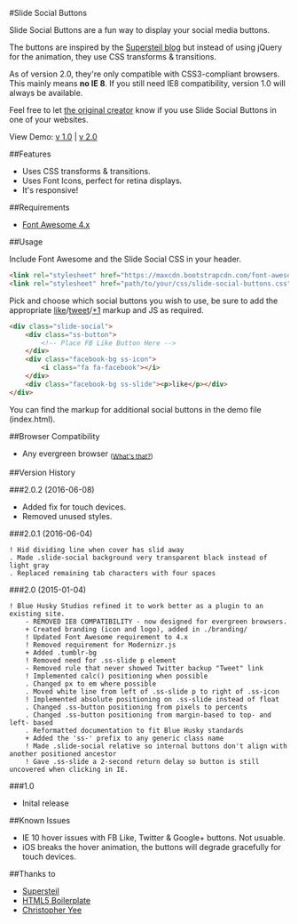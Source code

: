 #Slide Social Buttons

Slide Social Buttons are a fun way to display your social media buttons.

The buttons are inspired by the [Supersteil blog](http://supersteil.com/blog) but instead of using jQuery for the animation, they use CSS transforms & transitions.

As of version 2.0, they're only compatible with CSS3-compliant browsers. This mainly means <strong>no IE 8</strong>. If you still need IE8 compatibility, version 1.0 will always be available.

Feel free to let [the original creator](http://www.twitter.com/cmyee) know if you use Slide Social Buttons in one of your websites.</p>

View Demo: [v 1.0](http://christopheryee.ca/slide-social-buttons/) | [v 2.0](http://shared.bhstudios.org/_plug/slide-social-buttons/)

##Features

- Uses CSS transforms & transitions.
- Uses Font Icons, perfect for retina displays.
- It's responsive!

##Requirements

- [Font Awesome 4.x](http://fortawesome.github.io/Font-Awesome/)

##Usage

Include Font Awesome and the Slide Social CSS in your header.

```html
<link rel="stylesheet" href="https://maxcdn.bootstrapcdn.com/font-awesome/4.2.0/css/font-awesome.min.css">
<link rel="stylesheet" href="path/to/your/css/slide-social-buttons.css">
```

Pick and choose which social buttons you wish to use, be sure to add the appropriate [like](https://developers.facebook.com/docs/reference/plugins/like/)/[tweet](https://twitter.com/about/resources/buttons)/[+1](https://developers.google.com/+/web/+1button/?hl=en) markup and JS as required.

```html
<div class="slide-social">
    <div class="ss-button">
    	<!-- Place FB Like Button Here -->
    </div>
    <div class="facebook-bg ss-icon">
        <i class="fa fa-facebook"></i>
    </div>
    <div class="facebook-bg ss-slide"><p>like</p></div>
</div>
```

You can find the markup for additional social buttons in the demo file (index.html).

##Browser Compatibility

- Any evergreen browser <sub>([What's that?](http://eisenbergeffect.bluespire.com/evergreen-browsers/))</sub>

##Version History

###2.0.2 (2016-06-08)

- Added fix for touch devices.
- Removed unused styles.

###2.0.1 (2016-06-04)

	! Hid dividing line when cover has slid away
	. Made .slide-social background very transparent black instead of light gray
	. Replaced remaining tab characters with four spaces

###2.0 (2015-01-04)

	! Blue Husky Studios refined it to work better as a plugin to an existing site.
		- REMOVED IE8 COMPATIBILITY - now designed for evergreen browsers.
		+ Created branding (icon and logo), added in ./branding/
		! Updated Font Awesome requirement to 4.x
		! Removed requirement for Modernizr.js
		+ Added .tumblr-bg
		! Removed need for .ss-slide p element
		- Removed rule that never showed Twitter backup "Tweet" link
		! Implemented calc() positioning when possible
		. Changed px to em where possible
		. Moved white line from left of .ss-slide p to right of .ss-icon
		! Implemented absolute positioning on .ss-slide instead of float
		. Changed .ss-button positioning from pixels to percents
		. Changed .ss-button positioning from margin-based to top- and left- based
		. Reformatted documentation to fit Blue Husky standards
		+ Added the 'ss-' prefix to any generic class name
		! Made .slide-social relative so internal buttons don't align with another positioned ancestor
		! Gave .ss-slide a 2-second return delay so button is still uncovered when clicking in IE.

###1.0

- Inital release

##Known Issues

- IE 10 hover issues with FB Like, Twitter & Google+ buttons. Not usuable.
- iOS breaks the hover animation, the buttons will degrade gracefully for touch devices.

##Thanks to

- [Supersteil](http://supersteil.com/)
- [HTML5 Boilerplate](http://html5boilerplate.com/)
- [Christopher Yee](http://christopheryee.ca/)
